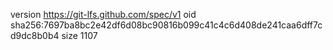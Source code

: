 version https://git-lfs.github.com/spec/v1
oid sha256:7697ba8bc2e42df6d08bc90816b099c41c4c6d408de241caa6dff7cd9dc8b0b4
size 1107
